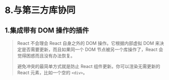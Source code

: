 # 8.与第三方库协同

## 1.集成带有 DOM 操作的插件

>  React 不会理会 React 自身之外的 DOM 操作。它根据内部虚拟 DOM 来决定是否需要更新，而且如果同一个 DOM 节点被另一个库操作了，React 会觉得困惑而且没有办法恢复。
>
> 避免冲突的最简单方式就是防止 React 组件更新。你可以渲染无需更新的 React 元素，比如一个空的 `<div>`。